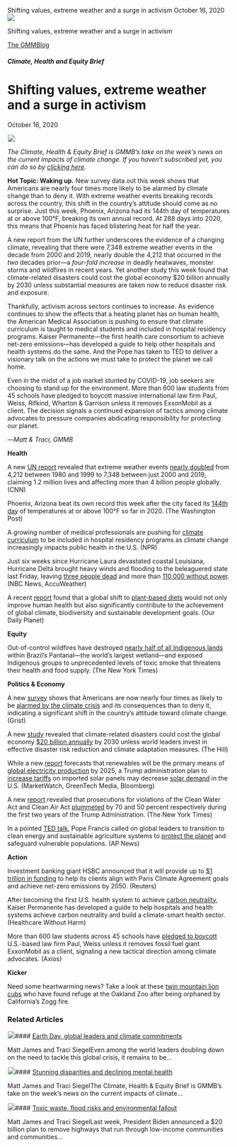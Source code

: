 



Shifting values, extreme weather and a surge in activism
October 16, 2020
![](data:image/gif;base64,R0lGODlhAQABAAAAACH5BAEKAAEALAAAAAABAAEAAAICTAEAOw==)![](https://www.gmmb.com/wp-content/uploads/2020/11/phx2.jpg)



Shifting values, extreme weather and a surge in activism





 [The GMMBlog](/blog/)



##### Climate, Health and Equity Brief

 Shifting values, extreme weather and a surge in activism
========================================================


October 16, 2020



![](data:image/gif;base64,R0lGODlhAQABAAAAACH5BAEKAAEALAAAAAABAAEAAAICTAEAOw==)![](https://www.gmmb.com/wp-content/uploads/2020/11/phx2-552x234.jpg) 


*The Climate, Health & Equity Brief is GMMB’s take on the week’s news on the current impacts of climate change. If you haven’t subscribed yet, you can do so by [clicking here](https://mailchimp.us4.list-manage.com/subscribe?u=f2f8c4bdabe1a2a83f914e813&id=4a13a601e2).*


**Hot Topic: Waking up.** New survey data out this week shows that Americans are nearly four times more likely to be alarmed by climate change than to deny it. With extreme weather events breaking records across the country, this shift in the country’s attitude should come as no surprise. Just this week, Phoenix, Arizona had its 144th day of temperatures at or above 100°F, breaking its own annual record. At 288 days into 2020, this means that Phoenix has faced blistering heat for half the year.


A new report from the UN further underscores the evidence of a changing climate, revealing that there were 7,348 extreme weather events in the decade from 2000 and 2019, nearly double the 4,212 that occurred in the *two* decades prior—a *four-fold increase* in deadly heatwaves, monster storms and wildfires in recent years. Yet another study this week found that climate-related disasters could cost the global economy $20 billion annually by 2030 unless substantial measures are taken now to reduce disaster risk and exposure.


Thankfully, activism across sectors continues to increase. As evidence continues to show the effects that a heating planet has on human health, the American Medical Association is pushing to ensure that climate curriculum is taught to medical students and included in hospital residency programs. Kaiser Permanente—the first health care consortium to achieve net-zero emissions—has developed a guide to help other hospitals and health systems do the same. And the Pope has taken to TED to deliver a visionary talk on the actions we must take to protect the planet we call home.


Even in the midst of a job market stunted by COVID-19, job seekers are choosing to stand up for the environment. More than 600 law students from 45 schools have pledged to boycott massive international law firm Paul, Weiss, Rifkind, Wharton & Garrison unless it removes ExxonMobil as a client. The decision signals a continued expansion of tactics among climate advocates to pressure companies abdicating responsibility for protecting our planet.


—*Matt & Traci, GMMB*


**Health**


A new [UN report](https://urldefense.proofpoint.com/v2/url?u=https-3A__mailchimp.us4.list-2Dmanage.com_track_click-3Fu-3Df2f8c4bdabe1a2a83f914e813-26id-3D18514d2780-26e-3D584636d9e9&d=DwMFaQ&c=HdAUNv_EOZyljLc1cjbHCq-Eo7r1kRHoywhQbi81uaA&r=QP_GU0xZmQiSCnbvKg0iAuB5Me5X2kSVnbz_vSNm_fI&m=ytYuDqdfBkoE0gycOYP_q1ef7oj3kvSKVW0AaZ747uY&s=eVKeAY3GNXsDaWixEpLNHUMYR6HEzSeereTspTsWbI0&e=) revealed that extreme weather events [nearly doubled](https://urldefense.proofpoint.com/v2/url?u=https-3A__mailchimp.us4.list-2Dmanage.com_track_click-3Fu-3Df2f8c4bdabe1a2a83f914e813-26id-3D75120985dd-26e-3D584636d9e9&d=DwMFaQ&c=HdAUNv_EOZyljLc1cjbHCq-Eo7r1kRHoywhQbi81uaA&r=QP_GU0xZmQiSCnbvKg0iAuB5Me5X2kSVnbz_vSNm_fI&m=ytYuDqdfBkoE0gycOYP_q1ef7oj3kvSKVW0AaZ747uY&s=_lhlLTPiXFEJeEnPhKs_I_96NGxNaOZgHJh2OcHbLQk&e=) from 4,212 between 1980 and 1999 to 7,348 between just 2000 and 2019, claiming 1.2 million lives and affecting more than 4 billion people globally. (CNN)


Phoenix, Arizona beat its own record this week after the city faced its [144th day](https://urldefense.proofpoint.com/v2/url?u=https-3A__mailchimp.us4.list-2Dmanage.com_track_click-3Fu-3Df2f8c4bdabe1a2a83f914e813-26id-3D157a6eabf2-26e-3D584636d9e9&d=DwMFaQ&c=HdAUNv_EOZyljLc1cjbHCq-Eo7r1kRHoywhQbi81uaA&r=QP_GU0xZmQiSCnbvKg0iAuB5Me5X2kSVnbz_vSNm_fI&m=ytYuDqdfBkoE0gycOYP_q1ef7oj3kvSKVW0AaZ747uY&s=f3X3PDozy677xX9u-zSJxGWz66Q0B_TX3baZ2kox6OI&e=) of temperatures at or above 100°F so far in 2020. (The Washington Post)


A growing number of medical professionals are pushing for [climate curriculum](https://urldefense.proofpoint.com/v2/url?u=https-3A__mailchimp.us4.list-2Dmanage.com_track_click-3Fu-3Df2f8c4bdabe1a2a83f914e813-26id-3D1b1ad93c31-26e-3D584636d9e9&d=DwMFaQ&c=HdAUNv_EOZyljLc1cjbHCq-Eo7r1kRHoywhQbi81uaA&r=QP_GU0xZmQiSCnbvKg0iAuB5Me5X2kSVnbz_vSNm_fI&m=ytYuDqdfBkoE0gycOYP_q1ef7oj3kvSKVW0AaZ747uY&s=GBZBLEnI-Q94GGvlY_8TWYWg3Ub-di-RGosXhvntjcQ&e=) to be included in hospital residency programs as climate change increasingly impacts public health in the U.S. (NPR)


Just six weeks since Hurricane Laura devastated coastal Louisiana, Hurricane Delta brought heavy winds and flooding to the beleaguered state last Friday, leaving [three people dead](https://urldefense.proofpoint.com/v2/url?u=https-3A__mailchimp.us4.list-2Dmanage.com_track_click-3Fu-3Df2f8c4bdabe1a2a83f914e813-26id-3D5aec2bc493-26e-3D584636d9e9&d=DwMFaQ&c=HdAUNv_EOZyljLc1cjbHCq-Eo7r1kRHoywhQbi81uaA&r=QP_GU0xZmQiSCnbvKg0iAuB5Me5X2kSVnbz_vSNm_fI&m=ytYuDqdfBkoE0gycOYP_q1ef7oj3kvSKVW0AaZ747uY&s=OpRyf_nSD2W0nXkMPU2Q8TsUHsIQMhgiYLfgj4NA6XY&e=) and more than [110,000 without power](https://urldefense.proofpoint.com/v2/url?u=https-3A__mailchimp.us4.list-2Dmanage.com_track_click-3Fu-3Df2f8c4bdabe1a2a83f914e813-26id-3Dcbe0a66ebf-26e-3D584636d9e9&d=DwMFaQ&c=HdAUNv_EOZyljLc1cjbHCq-Eo7r1kRHoywhQbi81uaA&r=QP_GU0xZmQiSCnbvKg0iAuB5Me5X2kSVnbz_vSNm_fI&m=ytYuDqdfBkoE0gycOYP_q1ef7oj3kvSKVW0AaZ747uY&s=PfCSYOgsrVSg-pXQudytQ5ma8Tv4LDEPXx2P0BQDCCo&e=). (NBC News, AccuWeather)


A recent [report](https://urldefense.proofpoint.com/v2/url?u=https-3A__mailchimp.us4.list-2Dmanage.com_track_click-3Fu-3Df2f8c4bdabe1a2a83f914e813-26id-3D25235f8694-26e-3D584636d9e9&d=DwMFaQ&c=HdAUNv_EOZyljLc1cjbHCq-Eo7r1kRHoywhQbi81uaA&r=QP_GU0xZmQiSCnbvKg0iAuB5Me5X2kSVnbz_vSNm_fI&m=ytYuDqdfBkoE0gycOYP_q1ef7oj3kvSKVW0AaZ747uY&s=olLb7IhVwGbJQwA2WSvypvo00E67oP1iK2OZxfL4sZw&e=) found that a global shift to [plant-based diets](https://urldefense.proofpoint.com/v2/url?u=https-3A__mailchimp.us4.list-2Dmanage.com_track_click-3Fu-3Df2f8c4bdabe1a2a83f914e813-26id-3D4d83bcb824-26e-3D584636d9e9&d=DwMFaQ&c=HdAUNv_EOZyljLc1cjbHCq-Eo7r1kRHoywhQbi81uaA&r=QP_GU0xZmQiSCnbvKg0iAuB5Me5X2kSVnbz_vSNm_fI&m=ytYuDqdfBkoE0gycOYP_q1ef7oj3kvSKVW0AaZ747uY&s=YnMyM5owg5LIQUzdjdpoKGkHyKb0oASky4ntcUVdp8I&e=) would not only improve human health but also significantly contribute to the achievement of global climate, biodiversity and sustainable development goals. (Our Daily Planet)


**Equity**


Out-of-control wildfires have destroyed [nearly half of all Indigenous lands](https://urldefense.proofpoint.com/v2/url?u=https-3A__mailchimp.us4.list-2Dmanage.com_track_click-3Fu-3Df2f8c4bdabe1a2a83f914e813-26id-3Ddbeba57e47-26e-3D584636d9e9&d=DwMFaQ&c=HdAUNv_EOZyljLc1cjbHCq-Eo7r1kRHoywhQbi81uaA&r=QP_GU0xZmQiSCnbvKg0iAuB5Me5X2kSVnbz_vSNm_fI&m=ytYuDqdfBkoE0gycOYP_q1ef7oj3kvSKVW0AaZ747uY&s=PhM-urYro9iynp0wnbdqbI8RPYwd2fZVeIulKkzLqVo&e=) within Brazil’s Pantanal—the world’s largest wetland—and exposed Indigenous groups to unprecedented levels of toxic smoke that threatens their health and food supply. (The New York Times)


**Politics & Economy**


A new [survey](https://urldefense.proofpoint.com/v2/url?u=https-3A__mailchimp.us4.list-2Dmanage.com_track_click-3Fu-3Df2f8c4bdabe1a2a83f914e813-26id-3D9adc50b3ef-26e-3D584636d9e9&d=DwMFaQ&c=HdAUNv_EOZyljLc1cjbHCq-Eo7r1kRHoywhQbi81uaA&r=QP_GU0xZmQiSCnbvKg0iAuB5Me5X2kSVnbz_vSNm_fI&m=ytYuDqdfBkoE0gycOYP_q1ef7oj3kvSKVW0AaZ747uY&s=BT3I9vcJDjE9roA5_vCFSS-VW4aMELHOuY3zVFnKiDI&e=) shows that Americans are now nearly four times as likely to be [alarmed by the climate crisis](https://urldefense.proofpoint.com/v2/url?u=https-3A__mailchimp.us4.list-2Dmanage.com_track_click-3Fu-3Df2f8c4bdabe1a2a83f914e813-26id-3D825bd29b72-26e-3D584636d9e9&d=DwMFaQ&c=HdAUNv_EOZyljLc1cjbHCq-Eo7r1kRHoywhQbi81uaA&r=QP_GU0xZmQiSCnbvKg0iAuB5Me5X2kSVnbz_vSNm_fI&m=ytYuDqdfBkoE0gycOYP_q1ef7oj3kvSKVW0AaZ747uY&s=QsOaCXff3k81fFHe6NcM8DyGzCo1oAj2cJI2hPz8rBY&e=) and its consequences than to deny it, indicating a significant shift in the country’s attitude toward climate change. (Grist)


A new [study](https://urldefense.proofpoint.com/v2/url?u=https-3A__mailchimp.us4.list-2Dmanage.com_track_click-3Fu-3Df2f8c4bdabe1a2a83f914e813-26id-3Ddd1568f8d2-26e-3D584636d9e9&d=DwMFaQ&c=HdAUNv_EOZyljLc1cjbHCq-Eo7r1kRHoywhQbi81uaA&r=QP_GU0xZmQiSCnbvKg0iAuB5Me5X2kSVnbz_vSNm_fI&m=ytYuDqdfBkoE0gycOYP_q1ef7oj3kvSKVW0AaZ747uY&s=z5BU-n4v8qw5YGs95gZD9BB8DYol7u79RlkEWYTQbkY&e=) revealed that climate-related disasters could cost the global economy [$20 billion annually](https://urldefense.proofpoint.com/v2/url?u=https-3A__mailchimp.us4.list-2Dmanage.com_track_click-3Fu-3Df2f8c4bdabe1a2a83f914e813-26id-3D89b0bb4542-26e-3D584636d9e9&d=DwMFaQ&c=HdAUNv_EOZyljLc1cjbHCq-Eo7r1kRHoywhQbi81uaA&r=QP_GU0xZmQiSCnbvKg0iAuB5Me5X2kSVnbz_vSNm_fI&m=ytYuDqdfBkoE0gycOYP_q1ef7oj3kvSKVW0AaZ747uY&s=3HWnkhNhrpla7y_pnLR0lwAkls0V0XYu3OfpgC2gcIE&e=) by 2030 unless world leaders invest in effective disaster risk reduction and climate adaptation measures. (The Hill)


While a new [report](https://urldefense.proofpoint.com/v2/url?u=https-3A__mailchimp.us4.list-2Dmanage.com_track_click-3Fu-3Df2f8c4bdabe1a2a83f914e813-26id-3D3b34dfa61b-26e-3D584636d9e9&d=DwMFaQ&c=HdAUNv_EOZyljLc1cjbHCq-Eo7r1kRHoywhQbi81uaA&r=QP_GU0xZmQiSCnbvKg0iAuB5Me5X2kSVnbz_vSNm_fI&m=ytYuDqdfBkoE0gycOYP_q1ef7oj3kvSKVW0AaZ747uY&s=ZBvoLH-2dSP-uLzoYzm5KWOO2fJvg3BySaFtMQhqeNI&e=) forecasts that renewables will be the primary means of [global electricity production](https://urldefense.proofpoint.com/v2/url?u=https-3A__mailchimp.us4.list-2Dmanage.com_track_click-3Fu-3Df2f8c4bdabe1a2a83f914e813-26id-3D33b117d7a4-26e-3D584636d9e9&d=DwMFaQ&c=HdAUNv_EOZyljLc1cjbHCq-Eo7r1kRHoywhQbi81uaA&r=QP_GU0xZmQiSCnbvKg0iAuB5Me5X2kSVnbz_vSNm_fI&m=ytYuDqdfBkoE0gycOYP_q1ef7oj3kvSKVW0AaZ747uY&s=XXwJtwbmXBzpbg6G_PdZ7a-R0aIRh0EcMG6raYR0hOs&e=) by 2025, a Trump administration plan to [increase tariffs](https://urldefense.proofpoint.com/v2/url?u=https-3A__mailchimp.us4.list-2Dmanage.com_track_click-3Fu-3Df2f8c4bdabe1a2a83f914e813-26id-3D9cb46be362-26e-3D584636d9e9&d=DwMFaQ&c=HdAUNv_EOZyljLc1cjbHCq-Eo7r1kRHoywhQbi81uaA&r=QP_GU0xZmQiSCnbvKg0iAuB5Me5X2kSVnbz_vSNm_fI&m=ytYuDqdfBkoE0gycOYP_q1ef7oj3kvSKVW0AaZ747uY&s=LUSGScSopCLIDpwfuyK54mCn_IPP1mSsBGeRHHp7VV8&e=) on imported solar panels may decrease [solar demand](https://urldefense.proofpoint.com/v2/url?u=https-3A__mailchimp.us4.list-2Dmanage.com_track_click-3Fu-3Df2f8c4bdabe1a2a83f914e813-26id-3D3311c8fdff-26e-3D584636d9e9&d=DwMFaQ&c=HdAUNv_EOZyljLc1cjbHCq-Eo7r1kRHoywhQbi81uaA&r=QP_GU0xZmQiSCnbvKg0iAuB5Me5X2kSVnbz_vSNm_fI&m=ytYuDqdfBkoE0gycOYP_q1ef7oj3kvSKVW0AaZ747uY&s=v-sxLNt_rDfZrjfQckK4jb3OIsJRtD-HUDxQa6NYZDM&e=) in the U.S. (MarketWatch, GreenTech Media, Bloomberg)


A new [report](https://urldefense.proofpoint.com/v2/url?u=https-3A__mailchimp.us4.list-2Dmanage.com_track_click-3Fu-3Df2f8c4bdabe1a2a83f914e813-26id-3D03f9d856dc-26e-3D584636d9e9&d=DwMFaQ&c=HdAUNv_EOZyljLc1cjbHCq-Eo7r1kRHoywhQbi81uaA&r=QP_GU0xZmQiSCnbvKg0iAuB5Me5X2kSVnbz_vSNm_fI&m=ytYuDqdfBkoE0gycOYP_q1ef7oj3kvSKVW0AaZ747uY&s=kVd2ags2nRna_2nC-bHum-eQoxusoaVTgi3frNvYoyA&e=) revealed that prosecutions for violations of the Clean Water Act and Clean Air Act [plummeted](https://urldefense.proofpoint.com/v2/url?u=https-3A__mailchimp.us4.list-2Dmanage.com_track_click-3Fu-3Df2f8c4bdabe1a2a83f914e813-26id-3Dccbe8625a2-26e-3D584636d9e9&d=DwMFaQ&c=HdAUNv_EOZyljLc1cjbHCq-Eo7r1kRHoywhQbi81uaA&r=QP_GU0xZmQiSCnbvKg0iAuB5Me5X2kSVnbz_vSNm_fI&m=ytYuDqdfBkoE0gycOYP_q1ef7oj3kvSKVW0AaZ747uY&s=blivTcHES7e-qz1QJrWa8atGFPPsZo6c6uER_GaH1OA&e=) by 70 and 50 percent respectively during the first two years of the Trump Administration. (The New York Times)


In a pointed [TED talk](https://urldefense.proofpoint.com/v2/url?u=https-3A__mailchimp.us4.list-2Dmanage.com_track_click-3Fu-3Df2f8c4bdabe1a2a83f914e813-26id-3D6636d23bae-26e-3D584636d9e9&d=DwMFaQ&c=HdAUNv_EOZyljLc1cjbHCq-Eo7r1kRHoywhQbi81uaA&r=QP_GU0xZmQiSCnbvKg0iAuB5Me5X2kSVnbz_vSNm_fI&m=ytYuDqdfBkoE0gycOYP_q1ef7oj3kvSKVW0AaZ747uY&s=YPPQkKOhyNmfe1ff0aOjvRfzNYDw38TI-fPqLmUbwkA&e=), Pope Francis called on global leaders to transition to clean energy and sustainable agriculture systems to [protect the planet](https://urldefense.proofpoint.com/v2/url?u=https-3A__mailchimp.us4.list-2Dmanage.com_track_click-3Fu-3Df2f8c4bdabe1a2a83f914e813-26id-3D107efeadd9-26e-3D584636d9e9&d=DwMFaQ&c=HdAUNv_EOZyljLc1cjbHCq-Eo7r1kRHoywhQbi81uaA&r=QP_GU0xZmQiSCnbvKg0iAuB5Me5X2kSVnbz_vSNm_fI&m=ytYuDqdfBkoE0gycOYP_q1ef7oj3kvSKVW0AaZ747uY&s=Zm2ufqwSOS4ag5h67VYs3ye32jY9tYaDxxzIWdEM5eg&e=) and safeguard vulnerable populations. (AP News)


**Action**


Investment banking giant HSBC announced that it will provide up to [$1 trillion in funding](https://urldefense.proofpoint.com/v2/url?u=https-3A__mailchimp.us4.list-2Dmanage.com_track_click-3Fu-3Df2f8c4bdabe1a2a83f914e813-26id-3D990c283af8-26e-3D584636d9e9&d=DwMFaQ&c=HdAUNv_EOZyljLc1cjbHCq-Eo7r1kRHoywhQbi81uaA&r=QP_GU0xZmQiSCnbvKg0iAuB5Me5X2kSVnbz_vSNm_fI&m=ytYuDqdfBkoE0gycOYP_q1ef7oj3kvSKVW0AaZ747uY&s=-k0iuz4v_Xo81-a1MaVbxQoCJg4eJ_DlKGjpgVdb88o&e=) to help its clients align with Paris Climate Agreement goals and achieve net-zero emissions by 2050. (Reuters)


After becoming the first U.S. health system to achieve [carbon neutrality](https://urldefense.proofpoint.com/v2/url?u=https-3A__mailchimp.us4.list-2Dmanage.com_track_click-3Fu-3Df2f8c4bdabe1a2a83f914e813-26id-3De282793f2d-26e-3D584636d9e9&d=DwMFaQ&c=HdAUNv_EOZyljLc1cjbHCq-Eo7r1kRHoywhQbi81uaA&r=QP_GU0xZmQiSCnbvKg0iAuB5Me5X2kSVnbz_vSNm_fI&m=ytYuDqdfBkoE0gycOYP_q1ef7oj3kvSKVW0AaZ747uY&s=CjqeyqWXA8fl7biH29X9Wt5RCB-oc7XhsRCGHhZMpYs&e=), Kaiser Permanente has developed a guide to help hospitals and health systems achieve carbon neutrality and build a climate-smart health sector. (Healthcare Without Harm)


More than 600 law students across 45 schools have [pledged to boycott](https://urldefense.proofpoint.com/v2/url?u=https-3A__mailchimp.us4.list-2Dmanage.com_track_click-3Fu-3Df2f8c4bdabe1a2a83f914e813-26id-3D8a8ae62e59-26e-3D584636d9e9&d=DwMFaQ&c=HdAUNv_EOZyljLc1cjbHCq-Eo7r1kRHoywhQbi81uaA&r=QP_GU0xZmQiSCnbvKg0iAuB5Me5X2kSVnbz_vSNm_fI&m=ytYuDqdfBkoE0gycOYP_q1ef7oj3kvSKVW0AaZ747uY&s=66Wd06xl6dLuRRHCK2EAEWh7b3eqM_wZm5aK71gE2o4&e=) U.S.-based law firm Paul, Weiss unless it removes fossil fuel giant ExxonMobil as a client, signaling a new tactical direction among climate advocates. (Axios)


**Kicker**  

Need some heartwarming news? Take a look at these [twin mountain lion cubs](https://urldefense.proofpoint.com/v2/url?u=https-3A__mailchimp.us4.list-2Dmanage.com_track_click-3Fu-3Df2f8c4bdabe1a2a83f914e813-26id-3D9c0fdb27bf-26e-3D584636d9e9&d=DwMFaQ&c=HdAUNv_EOZyljLc1cjbHCq-Eo7r1kRHoywhQbi81uaA&r=QP_GU0xZmQiSCnbvKg0iAuB5Me5X2kSVnbz_vSNm_fI&m=ytYuDqdfBkoE0gycOYP_q1ef7oj3kvSKVW0AaZ747uY&s=by37vIymGQqKg98f_ZjrbIiNkqTOFfVNNHZYmmBwhK8&e=) who have found refuge at the Oakland Zoo after being orphaned by California’s Zogg fire.









### Related Articles

![](data:image/gif;base64,R0lGODlhAQABAAAAACH5BAEKAAEALAAAAAABAAEAAAICTAEAOw==)![](https://www.gmmb.com/wp-content/uploads/2021/04/b5197d82-9fb4-4c84-a8d9-e468348c4c67-380x200.jpg)#### [Earth Day, global leaders and climate commitments](https://www.gmmb.com/news/earth-day-global-leaders-and-climate-commitments/)

Matt James and Traci SiegelEven among the world leaders doubling down on the need to tackle this global crisis, it remains to be…

![](data:image/gif;base64,R0lGODlhAQABAAAAACH5BAEKAAEALAAAAAABAAEAAAICTAEAOw==)![](https://www.gmmb.com/wp-content/uploads/2021/04/4.16header-380x200.png)#### [Stunning disparities and declining mental health](https://www.gmmb.com/news/stunning-disparities-and-declining-mental-health/)

Matt James and Traci SiegelThe Climate, Health & Equity Brief is GMMB’s take on the week’s news on the current impacts of climate…

![](data:image/gif;base64,R0lGODlhAQABAAAAACH5BAEKAAEALAAAAAABAAEAAAICTAEAOw==)![](https://www.gmmb.com/wp-content/uploads/2021/04/Picture1-380x200.jpg)#### [Toxic waste, flood risks and environmental fallout](https://www.gmmb.com/news/toxic-waste-flood-risks-and-environmental-fallout/)

Matt James and Traci SiegelLast week, President Biden announced a $20 billion plan to remove highways that run through low-income communities and communities…




